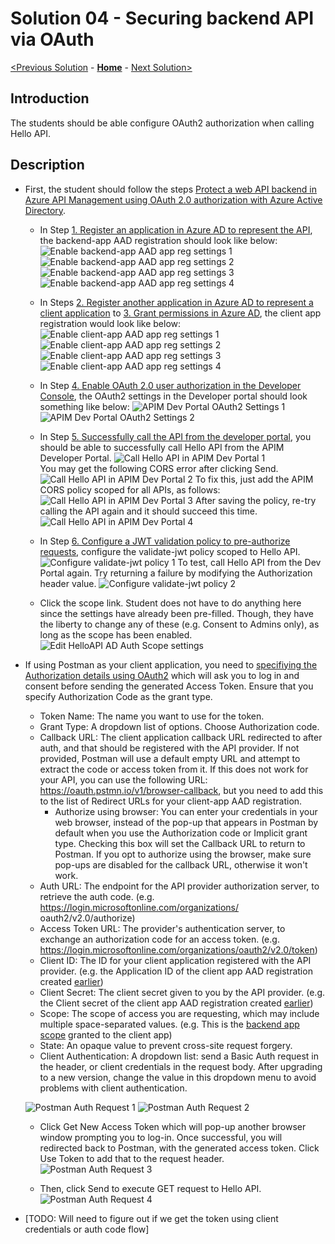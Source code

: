 # Solution 04 - Securing backend API via OAuth

[<Previous Solution](./Solution-03.md) - **[Home](../readme.md)** - [Next Solution>](./Solution-05.md)

## Introduction

The students should be able configure OAuth2 authorization when calling Hello API.


## Description
- First, the student should follow the steps [Protect a web API backend in Azure API Management using OAuth 2.0 authorization with Azure Active Directory](https://docs.microsoft.com/en-us/azure/api-management/api-management-howto-protect-backend-with-aad).    
    - In Step [1. Register an application in Azure AD to represent the API](https://docs.microsoft.com/en-us/azure/api-management/api-management-howto-protect-backend-with-aad#1-register-an-application-in-azure-ad-to-represent-the-api), the backend-app AAD registration should look like below:
        ![Enable backend-app AAD app reg settings 1](./images/Solution04_Enable_ADAuth_BackendApp_1.jpg)
        ![Enable backend-app AAD app reg settings 2](./images/Solution04_Enable_ADAuth_BackendApp_2.jpg)
        ![Enable backend-app AAD app reg settings 3](./images/Solution04_Enable_ADAuth_BackendApp_3.jpg)
        ![Enable backend-app AAD app reg settings 4](./images/Solution04_Enable_ADAuth_BackendApp_4.jpg)
    - In Steps [2. Register another application in Azure AD to represent a client application](https://docs.microsoft.com/en-us/azure/api-management/api-management-howto-protect-backend-with-aad#2-register-another-application-in-azure-ad-to-represent-a-client-application) to [3. Grant permissions in Azure AD](https://docs.microsoft.com/en-us/azure/api-management/api-management-howto-protect-backend-with-aad#3-grant-permissions-in-azure-ad), the client app registration would look like below:
        ![Enable client-app AAD app reg settings 1](./images/Solution04_Enable_ADAuth_ClientApp_1.jpg)
        ![Enable client-app AAD app reg settings 2](./images/Solution04_Enable_ADAuth_ClientApp_2.jpg)
        ![Enable client-app AAD app reg settings 3](./images/Solution04_Enable_ADAuth_ClientApp_3.jpg)
        ![Enable client-app AAD app reg settings 4](./images/Solution04_Enable_ADAuth_ClientApp_4.jpg)     
    - In Step [4. Enable OAuth 2.0 user authorization in the Developer Console](https://docs.microsoft.com/en-us/azure/api-management/api-management-howto-protect-backend-with-aad#4-enable-oauth-20-user-authorization-in-the-developer-console), the OAuth2 settings in the Developer portal should look something like below:
        ![APIM Dev Portal OAuth2 Settings 1](./images/Solution04_APIM_DevPortal_OAuth_Settings_1.jpg)
        ![APIM Dev Portal OAuth2 Settings 2](./images/Solution04_APIM_DevPortal_OAuth_Settings_2.jpg)
    - In Step [5. Successfully call the API from the developer portal](https://docs.microsoft.com/en-us/azure/api-management/api-management-howto-protect-backend-with-aad#5-successfully-call-the-api-from-the-developer-portal), you should be able to successfully call Hello API from the APIM Developer Portal. 
        ![Call Hello API in APIM Dev Portal 1](./images/Solution04_Call_HelloAPI_APIM_DevPortal_1.jpg)       
      You may get the following CORS error after clicking Send.
        ![Call Hello API in APIM Dev Portal 2](./images/Solution04_Call_HelloAPI_APIM_DevPortal_2.jpg)
      To fix this, just add the APIM CORS policy scoped for all APIs, as follows:
        ![Call Hello API in APIM Dev Portal 3](./images/Solution04_Call_HelloAPI_APIM_DevPortal_3.jpg)
      After saving the policy, re-try calling the API again and it should succeed this time.
        ![Call Hello API in APIM Dev Portal 4](./images/Solution04_Call_HelloAPI_APIM_DevPortal_4.jpg)
    - In Step [6. Configure a JWT validation policy to pre-authorize requests](https://docs.microsoft.com/en-us/azure/api-management/api-management-howto-protect-backend-with-aad#6-configure-a-jwt-validation-policy-to-pre-authorize-requests), configure the validate-jwt policy scoped to Hello API.
        ![Configure validate-jwt policy 1](./images/Solution04_Configure_validatejwt_policy_1.jpg)
      To test, call Hello API from the Dev Portal again.  Try returning a failure by modifying the Authorization header value.
        ![Configure validate-jwt policy 2](./images/Solution04_Configure_validatejwt_policy_2.jpg)

    - Click the scope link.  Student does not have to do anything here since the settings have already been pre-filled.  Though, they have the liberty to change any of these (e.g. Consent to Admins only), as long as the scope has been enabled.  
        ![Edit HelloAPI AD Auth Scope settings](./images/Solution04_Enable_ADAuth_HelloAPI_5.jpg)

- If using Postman as your client application, you need to [specifiying the Authorization details using OAuth2](https://learning.postman.com/docs/sending-requests/authorization/#oauth-20) which will ask you to log in and consent before sending the generated Access Token.  Ensure that you specify Authorization Code as the grant type.
    - Token Name: The name you want to use for the token.
    - Grant Type: A dropdown list of options. Choose Authorization code.
    - Callback URL: The client application callback URL redirected to after auth, and that should be registered with the API provider. If not provided, Postman will use a default empty URL and attempt to extract the code or access token from it. If this does not work for your API, you can use the following URL: https://oauth.pstmn.io/v1/browser-callback, but you need to add this to the list of Redirect URLs for your client-app AAD registration.
        - Authorize using browser: You can enter your credentials in your web browser, instead of the pop-up that appears in Postman by default when you use the Authorization code or Implicit grant type. Checking this box will set the Callback URL to return to Postman. If you opt to authorize using the browser, make sure pop-ups are disabled for the callback URL, otherwise it won't work.
    - Auth URL: The endpoint for the API provider authorization server, to retrieve the auth code. (e.g. https://login.microsoftonline.com/organizations/   oauth2/v2.0/authorize)
    - Access Token URL: The provider's authentication server, to exchange an authorization code for an access token. (e.g. https://login.microsoftonline.com/organizations/oauth2/v2.0/token)
    - Client ID: The ID for your client application registered with the API provider. (e.g. the Application ID of the client app AAD registration created [earlier](https://docs.microsoft.com/en-us/azure/api-management/api-management-howto-protect-backend-with-aad#2-register-another-application-in-azure-ad-to-represent-a-client-application#:~:text=On%20the%20app%20Overview%20page%2C%20find%20the%20Application%20(client)%20ID%20value%20and%20record%20it%20for%20later.))
    - Client Secret: The client secret given to you by the API provider. (e.g. the Client secret of the client app AAD registration created [earlier](https://docs.microsoft.com/en-us/azure/api-management/api-management-howto-protect-backend-with-aad#2-register-another-application-in-azure-ad-to-represent-a-client-application##:~:text=Create%20a%20client%20secret%20for%20this%20application%20to%20use%20in%20a%20subsequent%20step.))
    - Scope: The scope of access you are requesting, which may include multiple space-separated values. (e.g. This is the [backend app scope](https://docs.microsoft.com/en-us/azure/api-management/api-management-howto-protect-backend-with-aad#2-register-another-application-in-azure-ad-to-represent-a-client-application###:~:text=Use%20the%20back-end%20app%20scope%20you%20created%20in%20the%20Default%20scope%20field) granted to the client app)
    - State: An opaque value to prevent cross-site request forgery. 
    - Client Authentication: A dropdown list: send a Basic Auth request in the header, or client credentials in the request body. After upgrading to a new  version, change the value in this dropdown menu to avoid problems with client authentication.

    ![Postman Auth Request 1](./images/Solution04_Postman_Auth_Request_1.jpg)
    ![Postman Auth Request 2](./images/Solution04_Postman_Auth_Request_2.jpg)

  - Click Get New Access Token which will pop-up another browser window prompting you to log-in.  Once successful, you will redirected back to Postman, with the generated access token.  Click Use Token to add that to the request header.
    ![Postman Auth Request 3](./images/Solution04_Postman_Auth_Request_3.jpg)
  
  - Then, click Send to execute GET request to Hello API.
    ![Postman Auth Request 4](./images/Solution04_Postman_Auth_Request_4.jpg)

 
- [TODO: Will need to figure out if we get the token using client credentials or auth code flow] 
 